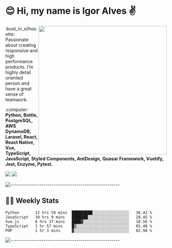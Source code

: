 # :blush: Hi, my name is Igor Alves :v:

<img src="https://github-readme-stats.vercel.app/api?username=iguit0&show_icons=true&count_private=true&theme=dark" min-width="400px" max-width="400px" width="400px" align="right" />

<p align="left"> 
  :bust_in_silhouette: Passionate about creating responsive and high performance products.
  I'm highly detail oriented person and have a great sense of teamwork.
</p>

<p align="left">
  :computer: <strong>Python, Bottle, PostgreSQL, AWS DynamoDB, Laravel, React, React Native, Vue, TypeScript, JavaScript, Styled Components, AntDesign, Quasar Framework, Vuetify, Jest, Enzyme, Pytest.</strong>
</p>

<p align="left">
  <a href="https://www.linkedin.com/in/igor-lucio-alves" target="_blank" rel="noopener noreferrer" alt="Linkedin">
  <img src="https://img.shields.io/badge/LinkedIn-0077B5?style=for-the-badge&logo=linkedin&logoColor=white" /></a>

  <a href="https://t.me/iguit0" target="_blank" rel="noopener noreferrer" alt="Telegram">
  <img src="https://img.shields.io/badge/Telegram-2CA5E0?style=for-the-badge&logo=telegram&logoColor=white" /></a>
</p>

![-----------------------------------------------------](https://raw.githubusercontent.com/andreasbm/readme/master/assets/lines/aqua.png)

## :man_technologist: Weekly Stats
<!--START_SECTION:waka-->
```text
Python       12 hrs 59 mins  █████████░░░░░░░░░░░░░░░░   36.42 % 
JavaScript   10 hrs 9 mins   ███████░░░░░░░░░░░░░░░░░░   28.45 % 
Vue.js       6 hrs 37 mins   ████▓░░░░░░░░░░░░░░░░░░░░   18.56 % 
TypeScript   1 hr 57 mins    █▒░░░░░░░░░░░░░░░░░░░░░░░   05.48 % 
PHP          1 hr 3 mins     ▓░░░░░░░░░░░░░░░░░░░░░░░░   02.98 % 
```
<!--END_SECTION:waka-->
![-----------------------------------------------------](https://raw.githubusercontent.com/andreasbm/readme/master/assets/lines/aqua.png)

